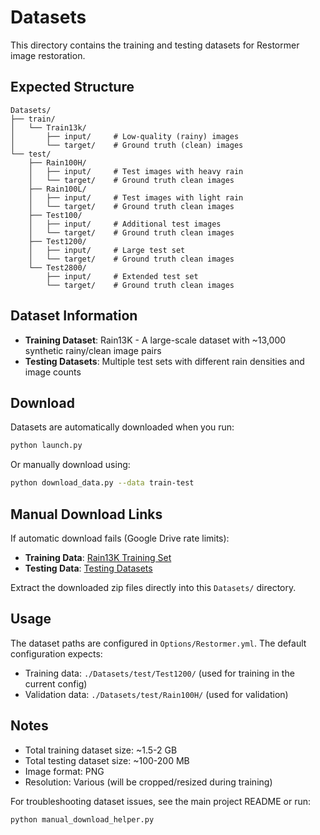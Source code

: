 # Datasets

This directory contains the training and testing datasets for Restormer image restoration.

## Expected Structure

```
Datasets/
├── train/
│   └── Train13k/
│       ├── input/     # Low-quality (rainy) images
│       └── target/    # Ground truth (clean) images
└── test/
    ├── Rain100H/
    │   ├── input/     # Test images with heavy rain
    │   └── target/    # Ground truth clean images
    ├── Rain100L/
    │   ├── input/     # Test images with light rain
    │   └── target/    # Ground truth clean images
    ├── Test100/
    │   ├── input/     # Additional test images
    │   └── target/    # Ground truth clean images
    ├── Test1200/
    │   ├── input/     # Large test set
    │   └── target/    # Ground truth clean images
    └── Test2800/
        ├── input/     # Extended test set
        └── target/    # Ground truth clean images
```

## Dataset Information

- **Training Dataset**: Rain13K - A large-scale dataset with ~13,000 synthetic rainy/clean image pairs
- **Testing Datasets**: Multiple test sets with different rain densities and image counts

## Download

Datasets are automatically downloaded when you run:
```bash
python launch.py
```

Or manually download using:
```bash
python download_data.py --data train-test
```

## Manual Download Links

If automatic download fails (Google Drive rate limits):

- **Training Data**: [Rain13K Training Set](https://drive.google.com/file/d/14BidJeG4nSNuFNFDf99K-7eErCq4i47t/view)
- **Testing Data**: [Testing Datasets](https://drive.google.com/file/d/1P_-RAvltEoEhfT-9GrWRdpEi6NSswTs8/view)

Extract the downloaded zip files directly into this `Datasets/` directory.

## Usage

The dataset paths are configured in `Options/Restormer.yml`. The default configuration expects:

- Training data: `./Datasets/test/Test1200/` (used for training in the current config)
- Validation data: `./Datasets/test/Rain100H/` (used for validation)

## Notes

- Total training dataset size: ~1.5-2 GB
- Total testing dataset size: ~100-200 MB
- Image format: PNG
- Resolution: Various (will be cropped/resized during training)

For troubleshooting dataset issues, see the main project README or run:
```bash
python manual_download_helper.py
```
